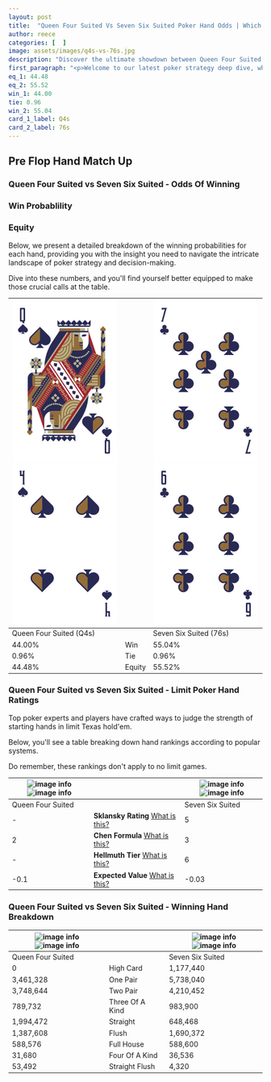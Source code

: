```yaml
---
layout: post
title:  "Queen Four Suited Vs Seven Six Suited Poker Hand Odds | Which Is The Better Hand In Poker? A Complete Guide"
author: reece
categories: [  ]
image: assets/images/q4s-vs-76s.jpg
description: "Discover the ultimate showdown between Queen Four Suited and Seven Six Suited in poker! Uncover the odds, strategies, and scenarios where one hand triumphs over the other. Get ready to up your poker game with this thrilling analysis."
first_paragraph: "<p>Welcome to our latest poker strategy deep dive, where we're pitting two distinct hands against each other in a high-stakes showdown: Queen Four Suited vs Seven Six Suited.</p><p>In the dynamic world of poker, every decision counts, and knowing which hand holds the upper hand is key to your success at the table.</p><p>In this article, we'll dissect these two hands, explore the scenarios where one dominates the other, and equip you with the knowledge to make strategic choices that can tip the odds in your favor.</p><p>Get ready to unravel the intriguing dynamics of these poker hands and elevate your game to new heights.</p>"
eq_1: 44.48
eq_2: 55.52
win_1: 44.00
tie: 0.96
win_2: 55.04
card_1_label: Q4s
card_2_label: 76s
---
```




[comment]: # (sp0)

## Pre Flop Hand Match Up

<div class="table hand-ratings" markdown="1"> 



### Queen Four Suited vs Seven Six Suited - Odds Of Winning


  
<div class="row graphs"> 
<div class="col-lg-6">
    <h3>Win Probablility</h3>
    <canvas id="WinChart"></canvas>
</div>
<div class="col-lg-6">
    <h3>Equity</h3>
    <canvas id="EquityChart"></canvas>
</div>
</div>

  Below, we present a detailed breakdown of the winning probabilities for each hand, providing you with the insight you need to navigate the intricate landscape of poker strategy and decision-making. 

Dive into these numbers, and you'll find yourself better equipped to make those crucial calls at the table.


    
| ![image info](assets/images/hand1/q.png) ![image info](assets/images/hand1/4.png) |  | ![image info](assets/images/hand2/7.png) ![image info](assets/images/hand2/6.png) |
| -------- | -------- | -------- |
| Queen Four Suited (Q4s) |  | Seven Six Suited (76s) |
| 44.00% | Win | 55.04% |
| 0.96% | Tie | 0.96% |
| 44.48% | Equity | 55.52% |




[comment]: # (sp1)



### Queen Four Suited vs Seven Six Suited - Limit Poker Hand Ratings

Top poker experts and players have crafted ways to judge the strength of starting hands in limit Texas hold'em. 

Below, you'll see a table breaking down hand rankings according to popular systems. 

Do remember, these rankings don't apply to no limit games.


    
| ![image info](https://www.riverpairs.com/assets/images/hand1/q.png) ![image info](https://www.riverpairs.com/assets/images/hand1/4.png) |  | ![image info](https://www.riverpairs.com/assets/images/hand2/7.png) ![image info](https://www.riverpairs.com/assets/images/hand2/6.png) |
| -------- | -------- | -------- |
| Queen Four Suited |  | Seven Six Suited |
| - | **Sklansky Rating** [What is this?](/sklansky-rating-explained) | 5 |
| 2 | **Chen Formula** [What is this?](/chen-formula-explained) | 3 |
| - | **Hellmuth Tier** [What is this?](/Hellmuth-tier-explained) | 6 |
| -0.1 | **Expected Value** [What is this?](/expected-value-explained) | -0.03 |




[comment]: # (sp2)



### Queen Four Suited vs Seven Six Suited - Winning Hand Breakdown


    
| ![image info](https://www.riverpairs.com/assets/images/hand1/q.png) ![image info](https://www.riverpairs.com/assets/images/hand1/4.png) |  | ![image info](https://www.riverpairs.com/assets/images/hand2/7.png) ![image info](https://www.riverpairs.com/assets/images/hand2/6.png) |
| -------- | -------- | -------- |
| Queen Four Suited |  | Seven Six Suited |
| 0 | High Card | 1,177,440 |
| 3,461,328 | One Pair | 5,738,040 |
| 3,748,644 | Two Pair | 4,210,452 |
| 789,732 | Three Of A Kind | 983,900 |
| 1,994,472 | Straight | 648,468 |
| 1,387,608 | Flush | 1,690,372 |
| 588,576 | Full House | 588,600 |
| 31,680 | Four Of A Kind | 36,536 |
| 53,492 | Straight Flush | 4,320 |




[comment]: # (sp3)



</div>

[comment]: # (sp4)



[comment]: # (sp5)

